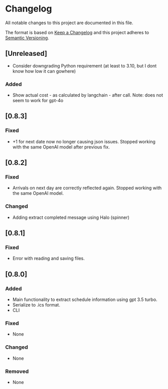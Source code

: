 # Changelog
All notable changes to this project are documented in this file.

The format is based on [Keep a Changelog](http://keepachangelog.com/en/1.0.0/)
and this project adheres to [Semantic Versioning](http://semver.org/spec/v2.0.0.html).

<!-- insertion marker -->
## [Unreleased]

- Consider downgrading Python requirement (at least to 3.10, but I dont know how low it can gowhere)

### Added
- Show actual cost - as calculated by langchain - after call. Note: does not seem to work for gpt-4o

## [0.8.3]

### Fixed
- +1 for next date now no longer causing json issues. Stopped working with the same OpenAI model after previous fix.

## [0.8.2]

### Fixed
- Arrivals on next day are correctly reflected again. Stopped working with the same OpenAI model.

### Changed
- Adding extract completed message using Halo (spinner)

## [0.8.1]

### Fixed
- Error with reading and saving files.

## [0.8.0]

### Added
- Main functionality to extract schedule information using gpt 3.5 turbo.
- Serialize to .ics format.
- CLI

### Fixed
- None

### Changed
- None

### Removed
- None
